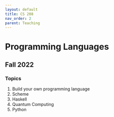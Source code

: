 ```yaml
---
layout: default
title: CS 208
nav_order: 2
parent: Teaching
---
```


# Programming Languages
## Fall 2022

### Topics
1. Build your own programming language
2. Scheme
3. Haskell
4. Quantum Computing
5. Python